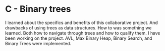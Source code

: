 # C - Binary trees

I learned about the specifics and benefits of this collaborative project.
And drawbacks of using trees as data structures. How to was something we learned.
Both how to navigate through trees and how to qualify them. I have been working on the project.
AVL, Max Binary Heap, Binary Search, and Binary Trees were implemented.
